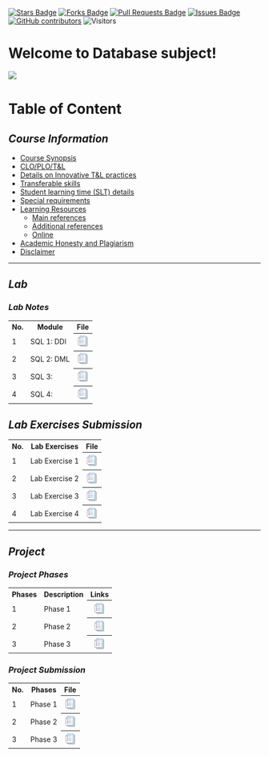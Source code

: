 <a href="https://github.com/IzyanIzzatiK/SECD2523-Database/stargazers"><img src="https://img.shields.io/github/stars/IzyanIzzatiK/SECD2523-Database" alt="Stars Badge"/></a>
<a href="https://github.com/IzyanIzzatiK/SECD2523-Database/network/members"><img src="https://img.shields.io/github/forks/IzyanIzzatiK/SECD2523-Database" alt="Forks Badge"/></a>
<a href="https://github.com/IzyanIzzatiK/SECD2523-Database/pulls"><img src="https://img.shields.io/github/issues-pr/IzyanIzzatiK/SECD2523-Database" alt="Pull Requests Badge"/></a>
<a href="https://github.com/IzyanIzzatiK/SECD2523-Database"><img src="https://img.shields.io/github/issues/IzyanIzzatiK/SECD2523-Database" alt="Issues Badge"/></a>
<a href="https://github.com/IzyanIzzatiK/SECD2523-Database/graphs/contributors"><img alt="GitHub contributors" src="https://img.shields.io/github/contributors/IzyanIzzatiK/SECD2523-Database?color=2b9348"></a>
![Visitors](https://api.visitorbadge.io/api/visitors?path=https%3A%2F%2Fgithub.com%2FIzyanIzzatiK%2BDM&labelColor=%23d9e3f0&countColor=%23697689&style=flat)

# Welcome to Database subject!

![](https://bs-uploads.toptal.io/blackfish-uploads/components/seo/content/og_image_file/og_image/1282569/0712-Bad_Practices_in_Database_Design_-_Are_You_Making_These_Mistakes_Dan_Social-754bc73011e057dc76e55a44a954e0c3.png)

# Table of Content

## **_Course Information_**
  - [Course Synopsis](https://github.com/IzyanIzzatiK/SECD2523-Database/blob/main/CI.md#course-synopsis)
  - [CLO/PLO/T&L](https://github.com/IzyanIzzatiK/SECD2523-Database/blob/main/CI.md#mapping-of-the-course-learning-outcomes-clo-to-the-programme-learning-outcomes-plo-teaching--learning-tl-methods-and-assessment-methods)
  - [Details on Innovative T&L practices](https://github.com/IzyanIzzatiK/SECD2523-Database/blob/main/CI.md#details-on-innovative-tl-practices)
  - [Transferable skills](https://github.com/IzyanIzzatiK/SECD2523-Database/blob/main/CI.md#transferable-skills-generic-skills-learned-in-course-of-study-which-can-be-useful-and-utilised-in-other-settings)
  - [Student learning time (SLT) details](https://github.com/IzyanIzzatiK/SECD2523-Database/blob/main/CI.md#student-learning-time-slt-details)
  - [Special requirements](https://github.com/IzyanIzzatiK/SECD2523-Database/blob/main/CI.md#special-requirements-to-deliver-the-course-eg-software-nursery-computer-lab-simulation-room)
  - [Learning Resources](https://github.com/IzyanIzzatiK/SECD2523-Database/blob/main/CI.md#learning-resources)
    - [Main references](https://github.com/IzyanIzzatiK/SECD2523-Database/blob/main/CI.md#main-references)
    - [Additional references](https://github.com/IzyanIzzatiK/SECD2523-Database/blob/main/CI.md#additional-references)
    - [Online](https://github.com/IzyanIzzatiK/SECD2523-Database/blob/main/CI.md#online)
  - [Academic Honesty and Plagiarism](https://github.com/IzyanIzzatiK/SECD2523-Database/blob/main/CI.md#academic-honesty-and-plagiarism-below-is-just-a-sample)
  - [Disclaimer](https://github.com/IzyanIzzatiK/SECD2523-Database/blob/main/CI.md#disclaimer) <br> <be>

---

## **_Lab_**
### **_Lab Notes_**
<table>
  <tr>
    <th>No.</th>
    <th>Module</th>
    <th>File</th>
  </tr>
  <tr>
    <td>1</td>
    <td>SQL 1: DDl</td>
    <th><a href="" ><img src="project/images/rfp.png" width="24px" height="24px" ></a></th>
  </tr>
  <tr>
    <td>2</td>
    <td>SQL 2: DML</td>
    <th><a href="" ><img src="project/images/rfp.png" width="24px" height="24px" ></a></th>
  </tr>
  <tr>
    <td>3</td>
    <td>SQL 3: </td>
    <th><a href="" ><img src="project/images/rfp.png" width="24px" height="24px" ></a></th>
  </tr>
  <tr>
    <td>4</td>
    <td>SQL 4:</td>
    <th><a href="" ><img src="project/images/rfp.png" width="24px" height="24px" ></a></th>
  </tr>
</table>


## **_Lab Exercises Submission_**
<table>
  <tr>
    <th>No.</th>
    <th>Lab Exercises</th>
    <th>File</th>
  </tr>
  <tr>
    <td>1</td>
    <td>Lab Exercise 1</td>
    <th><a href="lab/lab-exercise1.md" ><img src="project/images/rfp.png" width="24px" height="24px" ></a></th>
  </tr>
  <tr>
    <td>2</td>
    <td>Lab Exercise 2</td>
    <th><a href="lab/lab-exercise2.md" ><img src="project/images/rfp.png" width="24px" height="24px" ></a></th>
  </tr>
  <tr>
    <td>3</td>
    <td>Lab Exercise 3</td>
    <th><a href="lab/lab-exercise3.md" ><img src="project/images/rfp.png" width="24px" height="24px" ></a></th>
  </tr>
  <tr>
    <td>4</td>
    <td>Lab Exercise 4</td>
    <th><a href="lab/lab-exercise4.md" ><img src="project/images/rfp.png" width="24px" height="24px" ></a></th>
  </tr>
</table>

---

## **_Project_** 

### **_Project Phases_** 
<table>
  <tr>
    <th>Phases</th>
    <th>Description</th>
    <th>Links</th>
  </tr>
  <tr>
    <td>1</td>
    <td>Phase 1</td>
    <th><a href="https://github.com/IzyanIzzatiK/SECD2523-Database/blob/main/project/phase%201/README.md#project-phase-1" ><img src="project/images/rfp.png" width="24px" height="24px" ></a></th>
  </tr>
  <tr>
    <td>2</td>
    <td>Phase 2</td>
    <th><a href="https://github.com/IzyanIzzatiK/SECD2523-Database/tree/main/project/phase%202#project-phase-2" ><img src="project/images/rfp.png" width="24px" height="24px" ></a></th>
  </tr>
  <tr>
    <td>3</td>
    <td>Phase 3</td>
    <th><a href="https://github.com/IzyanIzzatiK/SECD2523-Database/tree/main/project/phase%203#project-phase-3" ><img src="project/images/rfp.png" width="24px" height="24px" ></a></th>
  </tr>
</table>

### **_Project Submission_**
<table>
  <tr>
    <th>No.</th>
    <th>Phases</th>
    <th>File</th>
  </tr>
  <tr>
    <td>1</td>
    <td>Phase 1</td>
    <th><a href="" ><img src="project/images/rfp.png" width="24px" height="24px" ></a></th>
  </tr>
  <tr>
    <td>2</td>
    <td>Phase 2</td>
    <th><a href="" ><img src="project/images/rfp.png" width="24px" height="24px" ></a></th>
  </tr>
  <tr>
    <td>3</td>
    <td>Phase 3</td>
    <th><a href="" ><img src="project/images/rfp.png" width="24px" height="24px" ></a></th>
  </tr>
</table>
